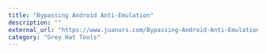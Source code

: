 ```yaml
---
title: "Bypassing Android Anti-Emulation"
description: ""
external_url: "https://www.juanurs.com/Bypassing-Android-Anti-Emulation-Part-I/"
category: "Grey Hat Tools"
---
```

